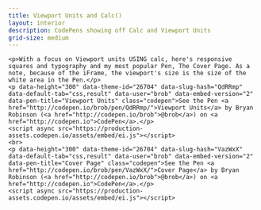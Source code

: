 ```yaml
---
title: Viewport Units and Calc()
layout: interior
description: CodePens showing off Calc and Viewport Units
grid-size: medium
---
```


<div class="">

    <p>With a focus on Viewport units USING calc, here's responsive squares and typography and my most popular Pen, The Cover Page. As a note, because of the iFrame, the viewport's size is the size of the white area in the Pen.</p>
    <p data-height="300" data-theme-id="26704" data-slug-hash="QdRRmp" data-default-tab="css,result" data-user="brob" data-embed-version="2" data-pen-title="Viewport Units" class="codepen">See the Pen <a href="http://codepen.io/brob/pen/QdRRmp/">Viewport Units</a> by Bryan Robinson (<a href="http://codepen.io/brob">@brob</a>) on <a href="http://codepen.io">CodePen</a>.</p>
    <script async src="https://production-assets.codepen.io/assets/embed/ei.js"></script>
    <br>
    <p data-height="300" data-theme-id="26704" data-slug-hash="VazWxX" data-default-tab="css,result" data-user="brob" data-embed-version="2" data-pen-title="Cover Page" class="codepen">See the Pen <a href="http://codepen.io/brob/pen/VazWxX/">Cover Page</a> by Bryan Robinson (<a href="http://codepen.io/brob">@brob</a>) on <a href="http://codepen.io">CodePen</a>.</p>
    <script async src="https://production-assets.codepen.io/assets/embed/ei.js"></script>

</div>
